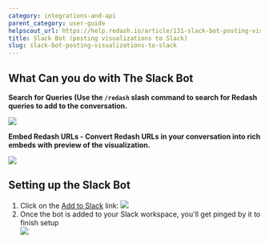 ```yaml
---
category: integrations-and-api
parent_category: user-guide
helpscout_url: https://help.redash.io/article/131-slack-bot-posting-visualizations-to-slack
title: Slack Bot (posting visualizations to Slack)
slug: slack-bot-posting-visualizations-to-slack
---
```


## What Can you do with The Slack Bot

**Search for Queries (Use the `/redash` slash command to search for Redash queries to add to the conversation.**

![](https://s3.amazonaws.com/helpscout.net/docs/assets/5877897f90336009736c5d9b/images/5a1c48972c7d3a272c0df9a2/file-VbAc93tixC.png)

**Embed Redash URLs - Convert Redash URLs in your conversation into rich embeds with preview of the visualization.**

![](https://s3.amazonaws.com/helpscout.net/docs/assets/5877897f90336009736c5d9b/images/5a1c4a81042863319924c7b4/file-D9EVKeW9IO.png)

## Setting up the Slack Bot

1. Click on the [Add to Slack](https://redash.io/slack) link:
   ![](https://s3.amazonaws.com/helpscout.net/docs/assets/5877897f90336009736c5d9b/images/5a1c432e2c7d3a272c0df966/file-TQbF399E9U.png)
2. Once the bot is added to your Slack workspace, you'll get pinged by it to finish setup  
   ![](https://s3.amazonaws.com/helpscout.net/docs/assets/5877897f90336009736c5d9b/images/5a1c4476042863319924c774/file-GPUjLNs1gl.png)
